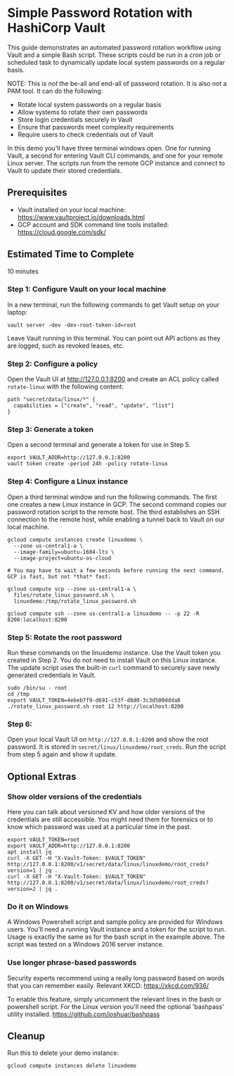 # Simple Password Rotation with HashiCorp Vault
This guide demonstrates an automated password rotation workflow using Vault and a simple Bash script. These scripts could be run in a cron job or scheduled task to dynamically update local system passwords on a regular basis.

NOTE: This is *not* the be-all and end-all of password rotation. It is also not a PAM tool. It can do the following:

* Rotate local system passwords on a regular basis
* Allow systems to rotate their own passwords
* Store login credentials securely in Vault
* Ensure that passwords meet complexity requirements
* Require users to check credentials out of Vault 

In this demo you'll have three terminal windows open. One for running Vault, a second for entering Vault CLI commands, and one for your remote Linux server. The scripts run from the remote GCP instance and connect to Vault to update their stored credentials.

## Prerequisites
* Vault installed on your local machine: https://www.vaultproject.io/downloads.html
* GCP account and SDK command line tools installed: https://cloud.google.com/sdk/

## Estimated Time to Complete
10 minutes

### Step 1: Configure Vault on your local machine
In a new terminal, run the following commands to get Vault setup on your laptop:

```
vault server -dev -dev-root-token-id=root
```

Leave Vault running in this terminal. You can point out API actions as they are logged, such as revoked leases, etc.

### Step 2: Configure a policy
Open the Vault UI at http://127.0.0.1:8200 and create an ACL policy called `rotate-linux` with the following content:

```
path "secret/data/linux/*" {
  capabilities = ["create", "read", "update", "list"]
}
```

### Step 3: Generate a token
Open a second terminal and generate a token for use in Step 5.
```
export VAULT_ADDR=http://127.0.0.1:8200
vault token create -period 24h -policy rotate-linux
```

### Step 4: Configure a Linux instance
Open a third terminal window and run the following commands. The first one creates a new Linux instance in GCP. The second command copies our password rotation script to the remote host. The third establishes an SSH connection to the remote host, while enabling a tunnel back to Vault on our local machine.

```
gcloud compute instances create linuxdemo \
  --zone us-central1-a \
  --image-family=ubuntu-1604-lts \
  --image-project=ubuntu-os-cloud

# You may have to wait a few seconds before running the next command. GCP is fast, but not *that* fast.

gcloud compute scp --zone us-central1-a \
  files/rotate_linux_password.sh \
  linuxdemo:/tmp/rotate_linux_password.sh

gcloud compute ssh --zone us-central1-a linuxdemo -- -p 22 -R 8200:localhost:8200
```

### Step 5: Rotate the root password
Run these commands on the linuxdemo instance. Use the Vault token you created in Step 2. You do not need to install Vault on this Linux instance. The update script uses the built-in `curl` command to securely save newly generated credentials in Vault.
```
sudo /bin/su - root
cd /tmp
export VAULT_TOKEN=4ebeb7f9-d691-c53f-d8d0-3c3d500ddda8
./rotate_linux_password.sh root 12 http://localhost:8200
```

### Step 6: 
Open your local Vault UI on `http://127.0.0.1:8200` and show the root password. It is stored in `secret/linux/linuxdemo/root_creds`. Run the script from step 5 again and show it update.

## Optional Extras

### Show older versions of the credentials
Here you can talk about versioned KV and how older versions of the credentials are still accessible. You might need them for forensics or to know which password was used at a particular time in the past.
```
export VAULT_TOKEN=root
export VAULT_ADDR=http://127.0.0.1:8200
apt install jq
curl -X GET -H "X-Vault-Token: $VAULT_TOKEN" http://127.0.0.1:8200/v1/secret/data/linux/linuxdemo/root_creds?version=1 | jq .
curl -X GET -H "X-Vault-Token: $VAULT_TOKEN" http://127.0.0.1:8200/v1/secret/data/linux/linuxdemo/root_creds?version=2 | jq .
```

### Do it on Windows
A Windows Powershell script and sample policy are provided for Windows users. You'll need a running Vault instance and a token for the script to run. Usage is exactly the same as for the bash script in the example above. The script was tested on a Windows 2016 server instance.

### Use longer phrase-based passwords
Security experts recommend using a really long password based on words that you can remember easily. Relevant XKCD: https://xkcd.com/936/

To enable this feature, simply uncomment the relevant lines in the bash or powershell script. For the Linux version you'll need the optional 'bashpass' utility installed. https://github.com/joshuar/bashpass

## Cleanup
Run this to delete your demo instance:
```
gcloud compute instances delete linuxdemo
```